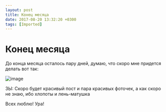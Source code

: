 ```yaml
---
layout: post
title: Конец месяца
date: 2017-08-20 13:32:20 +0300
tags: [Imported]
---
```

# Конец месяца

До конца месяца осталось пару дней, думаю, что скоро мне придется делать вот так:

![image](http://media.tumblr.com/tumblr_lp41r5YVGf1qfp23s.gif)

ЗЫ: Скоро будет красивый пост и пара красивых фоточек, а как скоро не знаю, ибо хлопоты и лень-матушка

Всех люблю! Ура!